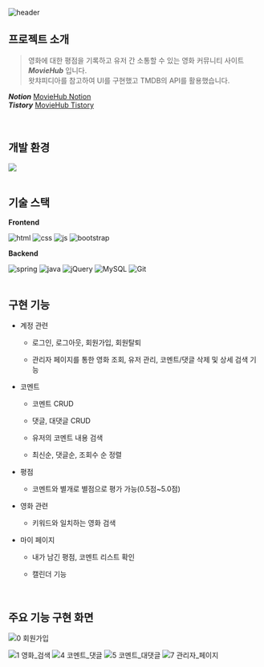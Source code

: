 ![header](https://capsule-render.vercel.app/api?type=rounded&color=gradient&height=200&section=header&text=MovieHub&fontSize=60)

## 프로젝트 소개
> 영화에 대한 평점을 기록하고 유저 간 소통할 수 있는 영화 커뮤니티 사이트 ***MovieHub*** 입니다.  
> 왓챠피디아를 참고하여 UI를 구현했고 TMDB의 API를 활용했습니다.

***Notion***   [MovieHub Notion](https://javanote.notion.site/MovieHub-6ab8cd9ceabb4ab8a7d5f23075efd4a3?pvs=4)  
***Tistory***   [MovieHub Tistory](https://catbeom.tistory.com/67)
  
<br/>    

개발 환경
---
![](https://img.shields.io/badge/Windows-0078D6?style=for-the-badge&logo=windows&logoColor=white)  
<br/>    

기술 스택
---
**Frontend**

![html](https://img.shields.io/badge/HTML5-E34F26?style=for-the-badge&logo=html5&logoColor=white
) ![css](https://img.shields.io/badge/CSS3-1572B6?style=for-the-badge&logo=css3&logoColor=white) ![js](https://img.shields.io/badge/JavaScript-F7DF1E?style=for-the-badge&logo=JavaScript&logoColor=white) ![bootstrap](https://img.shields.io/badge/Bootstrap-563D7C?style=for-the-badge&logo=bootstrap&logoColor=white)

**Backend**

![spring](https://img.shields.io/badge/Spring-6DB33F?style=for-the-badge&logo=spring&logoColor=white) ![java](https://img.shields.io/badge/Java-ED8B00?style=for-the-badge&logo=openjdk&logoColor=white) ![jQuery](https://img.shields.io/badge/jQuery-0769AD?style=for-the-badge&logo=jquery&logoColor=white)
![MySQL](https://img.shields.io/badge/MySQL-00000F?style=for-the-badge&logo=mysql&logoColor=white) ![Git](https://img.shields.io/badge/GIT-E44C30?style=for-the-badge&logo=git&logoColor=white
)
<br/><br/> 

## 구현 기능
- 계정 관련
     - 로그인, 로그아웃, 회원가입, 회원탈퇴
  
     - 관리자 페이지를 통한 영화 조회, 유저 관리, 코멘트/댓글 삭제 및 상세 검색 기능
  
- 코멘트
     - 코멘트 CRUD
  
     - 댓글, 대댓글 CRUD
  
     - 유저의 코멘트 내용 검색
  
     - 최신순, 댓글순, 조회수 순 정렬
  
- 평점
     - 코멘트와 별개로 별점으로 평가 가능(0.5점~5.0점)
  
- 영화 관련
     - 키워드와 일치하는 영화 검색
  
- 마이 페이지
     - 내가 남긴 평점, 코멘트 리스트 확인
  
     - 캘린더 기능
<br/>

## 주요 기능 구현 화면

![0 회원가입](https://github.com/seungHee-cat/MovieHub/assets/141723511/05fa1b35-c2a5-4716-89d6-98710ee35309)

![1 영화_검색](https://github.com/seungHee-cat/MovieHub/assets/141723511/6299e8d2-927b-4312-93e0-174b4e43580c)
![4 코멘트_댓글](https://github.com/seungHee-cat/MovieHub/assets/141723511/6a90cdfb-0fbd-416d-ae1d-0d1c6f0cc72f)
![5 코멘트_대댓글](https://github.com/seungHee-cat/MovieHub/assets/141723511/cb476445-ad97-4774-bcb2-99a7aefe842a)
![7 관리자_페이지](https://github.com/seungHee-cat/MovieHub/assets/141723511/a0f84f4f-8914-4960-a7f9-35a91e637e81)
